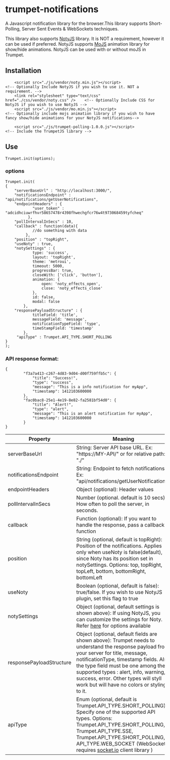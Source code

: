 # trumpet-notifications
A Javascript notification library for the browser.This library supports Short-Polling, Server Sent Events & WebSockets techniques.

This library also supports [NotyJS](http://ned.im/noty/) library. It is NOT a requirement, however it can be used if preferred. NotyJS supports [MoJS](http://mojs.io/) animation library for show/hide animations. NotyJS can be used with or without moJS in Trumpet.

## Installation
```
    <script src="./js/vendor/noty.min.js"></script>                           <!-- Optionally Include NotyJS if you wish to use it. NOT a requirement. -->
    <link rel="stylesheet" type="text/css" href="./css/vendor/noty.css" />    <!-- Optionally Include CSS for NotyJS if you wish to use NotyJS -->
    <script src="./js/vendor/mo.min.js"></script>                             <!-- Optionally include mojs animation library if you wish to have fancy show/hide animations for your NotyJS notifications-->
    
    <script src="./js/trumpet-polling-1.0.0.js"></script>                     <!-- Include the TrumpetJS library -->
```

## Use
```
Trumpet.init(options);
```


### options
```
Trumpet.init(
{
    "serverBaseUrl" : "http://localhost:3000/",
    "notificationsEndpoint" : "api/notifications/getUserNotifications",
    "endpointHeaders" : {
            "user_token" : "adcidhciuwrfhvr58657478r4398fhwechgfcr76w4t973068459tyfcheq"
          },
    "pollIntervalInSecs" : 10,
    "callback" : function(data){
            //do something with data
         },
    "position" : "topRight",
    "useNoty" : true,
    "notySettings" : {
            type: 'success',
            layout: 'topRight',
            theme: 'metroui',
            timeout: 5000,
            progressBar: true,
            closeWith: ['click', 'button'],
            animation: {
                open: 'noty_effects_open',
                close: 'noty_effects_close'
            },
            id: false,
            modal: false
        },
    "responsePayloadStructure" : {
            titleField: 'title',
            messageField: 'message',
            notificationTypeField: 'type',
            timeStampField: 'timestamp'
        },
     "apiType" : Trumpet.API_TYPE.SHORT_POLLING
}
);
```

### API response format:
```
{
        "f3a7a413-c267-4d83-9d04-d00f759ffb5c": {
            "title": "Success!",
            "type": "success",
            "message": "This is a info notification for myApp",
            "timestamp": 1412103600000
        },
        "fac0bac8-25e1-4e19-8e82-fa2581bf54d0": {
            "title": "Alert!",
            "type": "alert",
            "message": "This is an alert notification for myApp",
            "timestamp": 1412103600000
        }
}
```



| Property | Meaning |
| --- | --- |
| serverBaseUrl | String: Server API base URL. Ex: "https://MY-API/" or for relative path: "./" |
| notificationsEndpoint | String: Endpoint to fetch notifications  Ex: "api/notifications/getUserNotifications" |
| endpointHeaders | Object (optional): Header values |
| pollIntervalInSecs | Number (optional. default is 10 secs): How often to poll the server, in seconds.  |
| callback | Function  (optional): If you want to handle the response, pass a callback function |
| position | String  (optional, default is topRight): Position of the notifications. Applies only when useNoty is false(default), since Noty has its position set in notySettings. Options: top, topRight, topLeft, bottom, bottomRight, bottomLeft |
| useNoty | Boolean  (optional, default is false): true/false. If you wish to use NotyJS plugin, set this flag to true |
| notySettings | Object (optional, default settings is shown above): If using NotyJS, you can customize the settings for Noty. Refer [here](http://ned.im/noty/options.html) for options available |
| responsePayloadStructure | Object (optional, default fields are shown above): Trumpet needs to understand the response payload from your server for title, message, notificationType, timestamp fields. Also the type field must be one among the supported types : alert, info, warning, success, error. Other types will styll work but will have no colors or styling to it. |
| apiType | Enum (optional, default is Trumpet.API_TYPE.SHORT_POLLING): Specify one of the supported API types. Options: Trumpet.API_TYPE.SHORT_POLLING, Trumpet.API_TYPE.SSE, Trumpet.API_TYPE.SHORT_POLLING, API_TYPE.WEB_SOCKET (WebSocket requires [socket.io](https://cdnjs.cloudflare.com/ajax/libs/socket.io/2.0.3/socket.io.js) client library )  |


